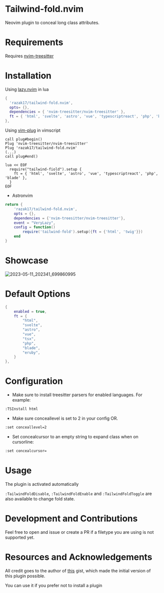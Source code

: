 # Tailwind-fold.nvim

Neovim plugin to conceal long class attributes.

# Requirements

Requires [nvim-treesitter](https://github.com/nvim-treesitter/nvim-treesitter)

# Installation

Using [lazy.nvim](https://github.com/folke/lazy.nvim) in lua

```lua
{
  'razak17/tailwind-fold.nvim',
  opts= {},
  dependencies = { 'nvim-treesitter/nvim-treesitter' },
  ft = { 'html', 'svelte', 'astro', 'vue', 'typescriptreact', 'php', 'blade' },
},
```

Using [vim-plug](https://github.com/junegunn/vim-plug) in vimscript

```vim
call plug#begin()
Plug 'nvim-treesitter/nvim-treesitter'
Plug 'razak17/tailwind-fold.nvim'
(...)
call plug#end()

lua << EOF
  require("tailwind-fiold").setup {
    ft = { 'html', 'svelte', 'astro', 'vue', 'typescriptreact', 'php', 'blade' },
  }
EOF
```

- Astronvim

```lua
return {
    'razak17/tailwind-fold.nvim',
    opts = {},
    dependencies = {'nvim-treesitter/nvim-treesitter'},
    event = "VeryLazy",
    config = function()
        require('tailwind-fold').setup({ft = {'html', 'twig'}})
    end
}
```

# Showcase

![2023-05-11_202341_699860995](https://github.com/razak17/tailwind-fold.nvim/assets/52210954/7c876300-2625-48ff-9b98-8765f7dfd5e9)

# Default Options

```lua
{
	enabled = true,
	ft = {
		"html",
		"svelte",
		"astro",
		"vue",
		"tsx",
		"php",
		"blade",
		"eruby",
	}
},
```

# Configuration

- Make sure to install treesitter parsers for enabled languages. For example:

```bash
:TSInstall html
```

- Make sure conceallevel is set to 2 in your config OR.

```bash
:set conceallevel=2
```

- Set concealcursor to an empty string to expand class when on cursorline:

```bash
:set concealcursor=
```

# Usage

The plugin is activated automatically

`:TailwindFoldDisable`, `:TailwindFoldEnable` and `:TailwindFoldToggle` are also available to change fold state.

# Development and Contributions

Feel free to open and issue or create a PR if a filetype you are using is not supported yet.

# Resources and Acknowledgements

All credit goes to the author of [this](https://gist.github.com/mactep/430449fd4f6365474bfa15df5c02d27b) gist, which made the initial version of this plugin possible.

You can use it if you prefer not to install a plugin

